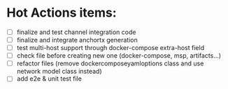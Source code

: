# Hot Actions items:

- [ ] finalize and test channel integration code
- [ ] finalize and integrate anchortx generation
- [ ] test multi-host support through docker-compose extra-host field
- [ ] check file before creating new one (docker-compose, msp, artifacts...)
- [ ] refactor files (remove dockercomposeyamloptions class and use network model class instead) 
- [ ] add e2e & unit test file 
